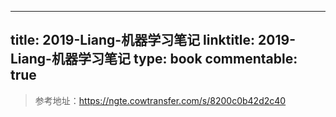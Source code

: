 
---
title: 2019-Liang-机器学习笔记
linktitle: 2019-Liang-机器学习笔记
type: book
commentable: true
---

> 参考地址：https://ngte.cowtransfer.com/s/8200c0b42d2c40

    